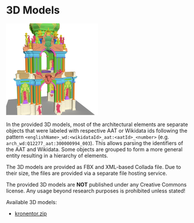 # 3D Models

<img src="figure-3dmodel.png" height="250">

In the provided 3D models, most of the architectural elements are separate objects that were labeled with respective AAT or Wikidata ids following the pattern `<englishName>_wd:<wikidataId>_aat:<aatId>_<number>` (e.g. `arch_wd:Q12277_aat:300000994_003`).
This allows parsing the identifiers of the AAT and Wikidata.
Some objects are grouped to form a more general entity resulting in a hierarchy of elements.

The 3D models are provided as FBX and XML-based Collada file.
Due to their size, the files are provided via a separate file hosting service. 

The provided 3D models are __NOT__ published under any Creative Commons license. Any usage beyond research purposes is prohibited unless stated!

Available 3D models:

- [kronentor.zip](https://drive.google.com/file/d/1WAT_mD6gpkzZ3xDzPHj-z1Bo6-Ygv-0-/)